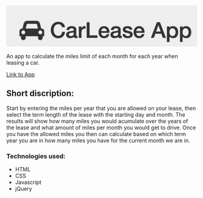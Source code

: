 ![Alt text](/img/logo.png?raw=true "CarLeaseApp")

An app to calculate the miles limit of each month for each year when leasing a car.

[Link to App](https://amir5000.github.io/CarLeaseApp)

## Short discription:
Start by entering the miles per year that you are allowed on your lease, then select the term length of the lease with the starting day and month. The results will show how many miles you would acumulate over the years of the lease and what amount of miles per month you would get to drive. 
Once you have the allowed miles you then can calculate based on which term year you are in how many miles you have for the current month we are in.

### Technologies used:
* HTML
* CSS
* Javascript
* jQuery
